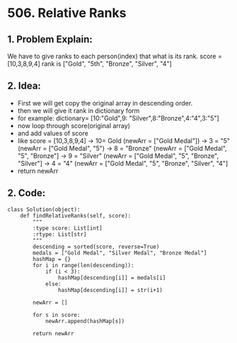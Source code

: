 # 506. Relative Ranks
## 1. Problem Explain:
   We have to give ranks to each person(index) that what is its rank.
   score = [10,3,8,9,4] rank is ["Gold", "5th", "Bronze", "Silver", "4"]

## 2. Idea:
- First we will get copy the original array in descending order.
- then we will give it rank in dictionary form
- for example: dictionary= [10:"Gold",9: "Silver",8:"Bronze",4:"4",3:"5"]
- now loop through score(original array)
- and add values of score
- like score = [10,3,8,9,4] -> 10= Gold (newArr = ["Gold Medal"])
                            -> 3 = "5" (newArr = ["Gold Medal", "5")
                            -> 8 = "Bronze" (newArr = ["Gold Medal", "5", "Bronze"]
                            -> 9 = "Silver" (newArr = ["Gold Medal", "5", "Bronze", "Silver"]
                            -> 4 = "4" (newArr = ["Gold Medal", "5", "Bronze", "Silver", "4"]
- return newArr

## 2. Code:
```
class Solution(object):
    def findRelativeRanks(self, score):
        """
        :type score: List[int]
        :rtype: List[str]
        """
        descending = sorted(score, reverse=True)
        medals = ["Gold Medal", "Silver Medal", "Bronze Medal"]
        hashMap = {}
        for i in range(len(descending)):
            if (i < 3):
                hashMap[descending[i]] = medals[i]
            else:
                hashMap[descending[i]] = str(i+1)

        newArr = []

        for s in score:
            newArr.append(hashMap[s])

        return newArr                               
```
